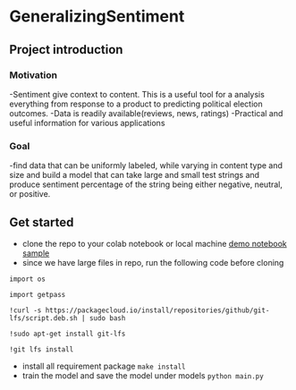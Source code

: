 # GeneralizingSentiment
## Project introduction
### Motivation
-Sentiment give context to content. This is a useful tool for a analysis everything from response to a product to predicting political election outcomes. 
-Data is readily available(reviews, news, ratings)
-Practical and useful information for various applications
### Goal
-find data that can be uniformly labeled, while varying in content type and size and build a model that can take large and small test strings and produce sentiment percentage of the string being either negative, neutral, or positive. 
## Get started
- clone the repo to your colab notebook or local machine 
[demo notebook sample](https://colab.research.google.com/drive/1QidqeviCLWYfWmC9bNoexkHr6sdexzG9#scrollTo=acRL0cxcaiTs)
- since we have large files in repo, run the following code before cloning
```
import os

import getpass

!curl -s https://packagecloud.io/install/repositories/github/git-lfs/script.deb.sh | sudo bash

!sudo apt-get install git-lfs

!git lfs install
```
- install all requirement package
`make install`
- train the model and save the model under models
`python main.py`
